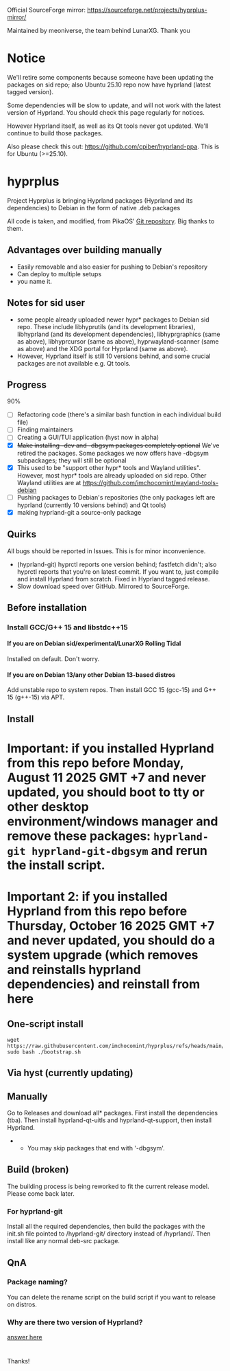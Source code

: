 Official SourceForge mirror: https://sourceforge.net/projects/hyprplus-mirror/

Maintained by meoniverse, the team behind LunarXG. Thank you

# Notice
We'll retire some components because someone have been updating the packages on sid repo; also Ubuntu 25.10 repo now have hyprland (latest tagged version).

Some dependencies will be slow to update, and will not work with the latest version of Hyprland. You should check this page regularly for notices.

However Hyprland itself, as well as its Qt tools never got updated. We'll continue to build those packages.

Also please check this out: https://github.com/cpiber/hyprland-ppa. This is for Ubuntu (>=25.10). 

# hyprplus
Project Hyprplus is bringing Hyprland packages (Hyprland and its dependencies) to Debian in the form of native .deb packages

All code is taken, and modified, from PikaOS' [Git repository](https://git.pika-os.com/explore/repos). Big thanks to them.

## Advantages over building manually
- Easily removable and also easier for pushing to Debian's repository
- Can deploy to multiple setups
- you name it.

## Notes for sid user
- some people already uploaded newer hypr* packages to Debian sid repo. These include libhyprutils (and its development libraries), libhyprland (and its development dependencies), libhyprgraphics (same as above), libhyprcursor (same as above), hyprwayland-scanner (same as above) and the XDG portal for Hyprland (same as above).
- However, Hyprland itself is still 10 versions behind, and some crucial packages are not available e.g. Qt tools.

## Progress
90%
- [ ] Refactoring code (there's a similar bash function in each individual build file)
- [ ] Finding maintainers
- [ ] Creating a GUI/TUI application (hyst now in alpha)
- [x] ~~Make installing -dev and -dbgsym packages completely optional~~ We've retired the packages. Some packages we now offers have -dbgsym subpackages; they will still be optional
- [x] This used to be "support other hypr* tools and Wayland utilities". However, most hypr* tools are already uploaded on sid repo. Other Wayland utilities are at https://github.com/imchocomint/wayland-tools-debian
- [ ] Pushing packages to Debian's repositories (the only packages left are hyprland (currently 10 versions behind) and Qt tools)
- [x] making hyprland-git a source-only package

## Quirks
All bugs should be reported in Issues. This is for minor inconvenience.
- (hyprland-git) hyprctl reports one version behind; fastfetch didn't; also hyprctl reports that you're on latest commit. If you want to, just compile and install Hyprland from scratch. Fixed in Hyprland tagged release.
- Slow download speed over GitHub. Mirrored to SourceForge.

## Before installation
### Install GCC/G++ 15 and libstdc++15
#### If you are on Debian sid/experimental/LunarXG Rolling Tidal
Installed on default. Don't worry.

#### If you are on Debian 13/any other Debian 13-based distros
Add unstable repo to system repos. Then install GCC 15 (gcc-15) and G++ 15 (g++-15) via APT.

## Install
# Important: if you installed Hyprland from this repo before Monday, August 11 2025 GMT +7 and never updated, you should boot to tty or other desktop environment/windows manager and remove these packages: `hyprland-git hyprland-git-dbgsym` and rerun the install script.
# Important 2: if you installed Hyprland from this repo before Thursday, October 16 2025 GMT +7 and never updated, you should do a system upgrade (which removes and reinstalls hyprland dependencies) and reinstall from here

## One-script install
```
wget https://raw.githubusercontent.com/imchocomint/hyprplus/refs/heads/main/bootstrap.sh
sudo bash ./bootstrap.sh
```

## Via hyst (currently updating)
## Manually
Go to Releases and download all* packages. First install the dependencies (tba). Then install hyprland-qt-uitls and hyprland-qt-support, then install Hyprland.

- * You may skip packages that end with '-dbgsym'.

## Build (broken)
The building process is being reworked to fit the current release model. Please come back later.

### For hyprland-git
Install all the required dependencies, then build the packages with the init.sh file pointed to /hyprland-git/ directory instead of /hyprland/. Then install like any normal deb-src package.

## QnA
### Package naming?
You can delete the rename script on the build script if you want to release on distros.

### Why are there two version of Hyprland?
[answer here](https://github.com/imchocomint/hyprplus/blob/main/tagged-vs-git.md)

#
Thanks!
